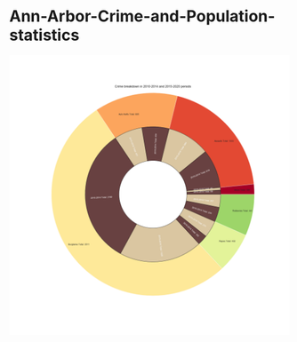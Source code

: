 # Ann-Arbor-Crime-and-Population-statistics

![Pie](https://github.com/ficoncei/Ann-Arbor-Crime-and-Population-statistics/blob/master/Pie.png)
